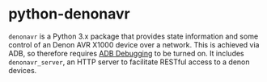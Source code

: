 # python-denonavr

`denonavr` is a Python 3.x package that provides state information and some control of an Denon AVR X1000 device over a network. This is achieved via ADB, so therefore requires [ADB Debugging](https://developer.amazon.com/public/solutions/devices/fire-tv/docs/connecting-adb-over-network) to be turned on. It includes `denonavr_server`, an HTTP server to facilitate RESTful access to a denon devices.

